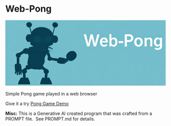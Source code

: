 # Web-Pong

![](/images/screen.png)

Simple Pong game played in a web browser

Give it a try  [Pong Game Demo](https://ashes00.github.io/Web-Pong/)

**Misc:** This is a Generative AI created program that was crafted from a PROMPT file.  See PROMPT.md for details.
